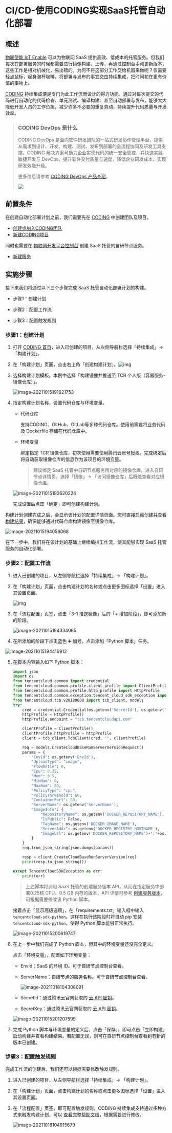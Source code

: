 # CI/CD-使用CODING实现SaaS托管自动化部署

## 概述

[物联使能 IoT Enable](https://cloud.tencent.com/product/iotenable) 可以为物联网 SaaS 提供高效、低成本的托管服务。但我们每次在部署服务的时候都需要进行镜像构建、上传，再通过控制台手动更新版本，这些工作是相对机械化，易出错的。为何不将这部分工作交给机器来做呢？仅需要轻点鼠标，起身泡杯咖啡，将部署与发布的事宜交由持续集成，把时间花在更有价值的事物上。

[CODING](https://coding.net/) 持续集成便是专门为此工作流而设计的得力功能。通过对每次提交的代码进行自动化的代码检查、单元测试、编译构建、甚至自动部署与发布，能够大大降低开发人员的工作负担，减少许多不必要的重复劳动，持续提升代码质量与开发效率。

> ### CODING DevOps 是什么
>
> CODING DevOps 是面向软件研发团队的一站式研发协作管理平台，提供从需求到设计、开发、构建、测试、发布到部署的全流程协同及研发工具支撑。CODING 解决方案可助力企业实现代码的统一安全管控，并快速实践敏捷开发与 DevOps，提升软件交付质量与速度，降低企业研发成本，实现研发效能升级。
>
> 更多信息请参考 [CODING DevOps 产品介绍](https://help.coding.net/docs/start/new.html)。
>
> ![](https://help-assets.codehub.cn/enterprise/20210727110654.png)

## 前置条件

在创建自动化部署计划之前，我们需要先在 [CODING](https://coding.net/) 中创建团队及项目。

- [创建或加入CODING团队](https://help.coding.net/docs/start/register-invite.html)
- [新建CODING项目](https://help.coding.net/docs/start/project.html)

同时也需要在 [物联网开发平台控制台](https://console.cloud.tencent.com/iotexplorer) 创建 SaaS 托管的自研节点服务。

- [新建服务](https://cloud.tencent.com/document/product/1081/50044)

## 实施步骤

接下来我们将通过以下三个步骤完成 SaaS 托管自动化部署计划的构建。

- 步骤1：创建计划

- 步骤2：配置工作流

- 步骤3：配置触发规则

### 步骤1：创建计划

1. 打开 [CODING 首页](https://coding.net/)，进入已创建的项目，从左侧导航栏选择「持续集成」-> 「构建计划」。
2. 在「构建计划」页面，点击右上角「创建构建计划」。![img](https://help-assets.codehub.cn/enterprise/20210730105117.png)

3. 选择构建计划模板。本例中选择「构建镜像并推送至 TCR 个人版（容器服务-镜像仓库）」。

   ![image-20211015191821753](https://main.qcloudimg.com/raw/47b54cd3a75583fa77d260d2af0496d2.png)

4. 指定构建计划名称，设置代码仓库与环境变量。

   - 代码仓库

     支持CODING、GitHub、GitLab等多种代码仓库。使用前需要将业务代码及 Dockerfile 存储在代码仓库中。

   - 环境变量

     绑定指定 TCR 镜像仓库，初次使用需要使用腾讯云账号授权。完成绑定后将自动获取镜像仓库的信息作为该项目的环境变量。

     > 建议绑定 SaaS 托管中自研节点服务所对应的镜像仓库。进入自研节点详情页，选择「镜像」-> 「访问镜像仓库」后既能查看对应镜像仓库。

   ![image-20211015192620224](https://main.qcloudimg.com/raw/075fe778e5402f471c81ae9c301d1698.png)

   完成设置后点击「确定」即可创建构建计划。

构建计划创建完成之后，会显示该计划的配置详情页面。您可直接[启动创建并查看构建结果](https://help.coding.net/docs/start/ci.html#start)，确保能够通过代码仓库构建镜像至镜像仓库。

![image-20211015194056068](https://main.qcloudimg.com/raw/f6b83f929ceb656ec79fada2b67a38db.png)

在下一步中，我们将在该计划的基础上继续编排工作流，使其能够实现 SaaS 托管服务的自动化部署。

### 步骤2：配置工作流

1. 进入已创建的项目，从左侧导航栏选择「持续集成」-> 「构建计划」。

2. 在「构建计划」页面，点击构建计划的名称或点击更多图标选择「设置」进入其设置页面。

   ![img](https://help-assets.codehub.cn/enterprise/20210730112311.png)

3. 在「流程配置」页签，点击「3-1 推送镜像」后的「+ 增加阶段」，即可添加新的阶段。

   ![image-20211015194334065](https://main.qcloudimg.com/raw/e75c63e14bc9e6f365881688a44db0c9.png)

4. 在所添加的阶段下点击蓝色 ➕ 加号，点击添加「Python 脚本」任务。

![image-20211015194416912](https://main.qcloudimg.com/raw/2782218c7f62d1989273cfa49f31c109.png)

5. 在脚本内容输入如下 Python 脚本：

   ```python
   import json
   import os
   from tencentcloud.common import credential
   from tencentcloud.common.profile.client_profile import ClientProfile
   from tencentcloud.common.profile.http_profile import HttpProfile
   from tencentcloud.common.exception.tencent_cloud_sdk_exception import TencentCloudSDKException
   from tencentcloud.tcb.v20180608 import tcb_client, models
   try:
       cred = credential.Credential(os.getenv('SecretId'), os.getenv('SecretKey'))
       httpProfile = HttpProfile()
       httpProfile.endpoint = "tcb.tencentcloudapi.com"
   
       clientProfile = ClientProfile()
       clientProfile.httpProfile = httpProfile
       client = tcb_client.TcbClient(cred, "", clientProfile)
   
       req = models.CreateCloudBaseRunServerVersionRequest()
       params = {
           "EnvId": os.getenv('EnvId'),
           "UploadType": "image",
           "FlowRatio": 0,
           "Cpu": 0.25,
           "Mem": 0.5,
           "MinNum": 0,
           "MaxNum": 50,
           "PolicyType": "cpu",
           "PolicyThreshold": 60,
           "ContainerPort": 80,
           "ServerName": os.getenv('ServerName'),
           "ImageInfo": {
               "RepositoryName": os.getenv('DOCKER_REPOSITORY_NAME'),
               "IsPublic": False,
               "TagName": os.getenv('DOCKER_IMAGE_NAME'),
               "ServerAddr": os.getenv('DOCKER_REGISTRY_HOSTNAME'),
               "ImageUrl": os.getenv('DOCKER_REPOSITORY_NAME')+":"+os.getenv('DOCKER_IMAGE_NAME')
           }
       }
       req.from_json_string(json.dumps(params))
   
       resp = client.CreateCloudBaseRunServerVersion(req)
       print(resp.to_json_string())
   
   except TencentCloudSDKException as err:
       print(err)
   ```

   > 上述脚本将调用 SaaS 托管的创建服务版本 API，从而在指定服务中部署0.25核 CPU、0.5 GB 内存的版本，API 详情可参考 [创建服务版本](https://cloud.tencent.com/document/product/876/49627)，可根据需要修改该 Python 脚本。

   接着点击「显示高级选项」，在「requirements.txt」输入框中输入`tencentcloud-sdk-python`。这样在执行该阶段时将自动 pip 安装`tencentcloud-sdk-python`，使得 Python 脚本能够正常执行。

   ![image-20211015200619747](https://main.qcloudimg.com/raw/1c9c1850e7143fdeb53151c6d4bd95d9.png)

6. 在上一步中我们完成了 Python 脚本，但其中的环境变量还没完全定义。

   点击「环境变量」，配置如下环境变量：

   - EnvId：SaaS 的环境 ID。可于自研节点控制台查看。

   - ServerName：自研节点的服务名称。可于自研节点控制台查看。

     ![image-20211018104308091](https://main.qcloudimg.com/raw/1c9c1850e7143fdeb53151c6d4bd95d9.png)

   - SecretId：通过腾讯云官网获取的 [云 API 密钥](https://console.cloud.tencent.com/cam/capi)。

   - SecretKey：通过腾讯云官网获取的 [云 API 密钥](https://console.cloud.tencent.com/cam/capi)。

   ![image-20211015201207599](https://main.qcloudimg.com/raw/d47e48fae2e3db65bc5cbad7fdd7243e.png)

7. 完成 Python 脚本与环境变量的定义后，点击「保存」，即可点击「立即构建」启动构建并查看构建结果。若配置无误，则可在自研节点控制台查看到有新的版本已创建。

### 步骤3：配置触发规则

完成工作流的创建后，我们还可以根据需要修改触发规则。

1. 进入已创建的项目，从左侧导航栏选择「持续集成」-> 「构建计划」。
2. 在「构建计划」页面，点击构建计划的名称或点击更多图标选择「设置」进入其设置页面。

3. 在「流程配置」页签，即可配置触发规则。CODING 持续集成支持通过多种方式来触发构建计划，可以 [查看完整帮助文档](https://help.coding.net/docs/devops/ci/trigger.html?_ga=2.250869058.533339527.1634267546-1945533476.1632312923)，根据需要进行修改。

   ![image-20211018104915679](https://main.qcloudimg.com/raw/1c9c1850e7143fdeb53151c6d4bd95d9.png)

